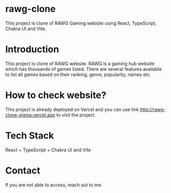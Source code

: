 # rawg-clone
This project is clone of RAWG Gaming website using React, TypeScript, Chakra UI and Vite. 

# Introduction
This project is clone of RAWG website. RAWG is a gaming hub website which has thousands of games listed. There are several features available to list all games based on their ranking, genre, popularity, names etc.

# How to check website? 
This project is already deployed on Vercel and you can use link http://rawg-clone-sigma.vercel.app to visit the project.

# Tech Stack
React + TypeScript + Chakra UI and Vite

# Contact 
If you are not able to access, reach out to me.
